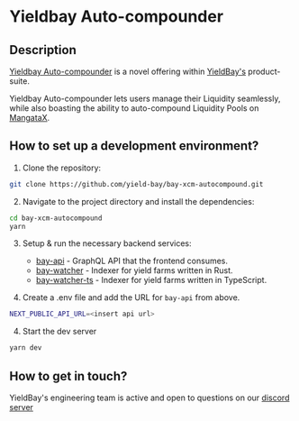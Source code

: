 # Yieldbay Auto-compounder

## Description

[Yieldbay Auto-compounder](https://autocompound.yieldbay.io) is a novel offering within [YieldBay's](https://yieldbay.io) product-suite.

Yieldbay Auto-compounder lets users manage their Liquidity seamlessly, while also boasting the ability to auto-compound Liquidity Pools on [MangataX](https://x.mangata.finance/).

## How to set up a development environment?

1. Clone the repository:
```bash
git clone https://github.com/yield-bay/bay-xcm-autocompound.git
```

2. Navigate to the project directory and install the dependencies:
```bash
cd bay-xcm-autocompound
yarn
```

3. Setup & run the necessary backend services:
   - [bay-api](https://github.com/yield-bay/bay-api) - GraphQL API that the frontend consumes.
   - [bay-watcher](https://github.com/yield-bay/bay-watcher) - Indexer for yield farms written in Rust.
   - [bay-watcher-ts](https://github.com/yield-bay/bay-watcher-ts) - Indexer for yield farms written in TypeScript.

4. Create a .env file and add the URL for `bay-api` from above.
```bash
NEXT_PUBLIC_API_URL=<insert api url>
```

4. Start the dev server
```bash
yarn dev
```
## How to get in touch?
YieldBay's engineering team is active and open to questions on our [discord server](https://discord.com/invite/AKHuvbz7q4)

